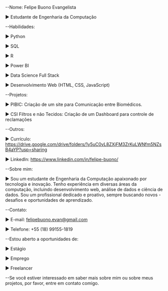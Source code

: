 --Nome: Felipe Buono Evangelista

► Estudante de Engenharia da Computação


--Habilidades:

► Python

► SQL

► R

► Power BI

► Data Science Full Stack

► Desenvolvimento Web (HTML, CSS, JavaScript)


--Projetos:

► PIBIC: Criação de um site para Comunicação entre Biomédicos.

► CSI Filtros e não Tecidos: Criação de um Dashboard para controle de reclamações


--Outros:

► Currículo: https://drive.google.com/drive/folders/1y5uC0vL8ZXjFM3ZrKuLWNfm5NZsB4aYP?usp=sharing

► LinkedIn: https://www.linkedin.com/in/felipe-buono/


--Sobre mim:

► Sou um estudante de Engenharia da Computação apaixonado por tecnologia e inovação. Tenho experiência em diversas áreas da computação, incluindo desenvolvimento web, análise de dados e ciência de dados. Sou um profissional dedicado e proativo, sempre buscando novos -desafios e oportunidades de aprendizado.


--Contato:

► E-mail: felipebuono.evan@gmail.com

► Telefone: +55 (18) 99155-1819


--Estou aberto a oportunidades de:

► Estágio

► Emprego

► Freelancer

--Se você estiver interessado em saber mais sobre mim ou sobre meus projetos, por favor, entre em contato comigo.
